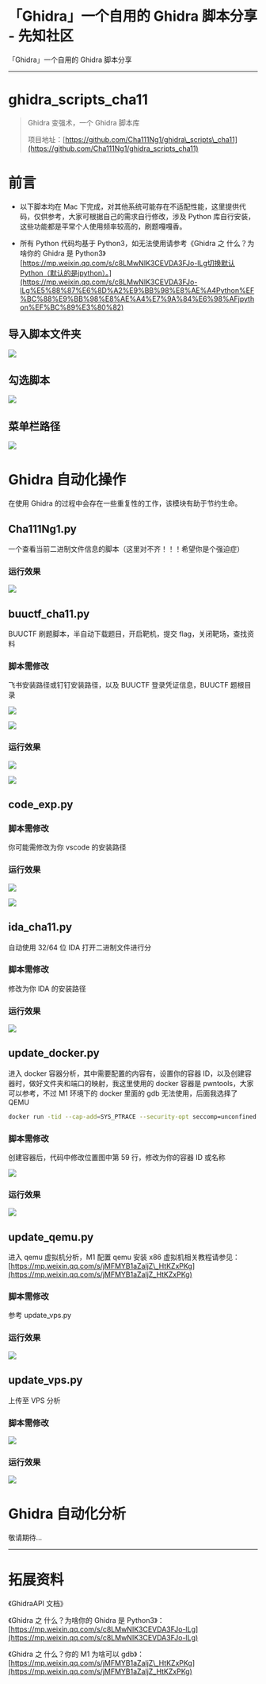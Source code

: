 

# 「Ghidra」一个自用的 Ghidra 脚本分享 - 先知社区

「Ghidra」一个自用的 Ghidra 脚本分享

- - -

# ghidra\_scripts\_cha11

> Ghidra 变强术，一个 Ghidra 脚本库
> 
> 项目地址：[https://github.com/Cha111Ng1/ghidra\_scripts\_cha11](https://github.com/Cha111Ng1/ghidra_scripts_cha11)

# 前言

-   以下脚本均在 Mac 下完成，对其他系统可能存在不适配性能，这里提供代码，仅供参考，大家可根据自己的需求自行修改，涉及 Python 库自行安装，这些功能都是平常个人使用频率较高的，刷题嘎嘎香。
    
-   所有 Python 代码均基于 Python3，如无法使用请参考《Ghidra 之 什么？为啥你的 Ghidra 是 Python3》[https://mp.weixin.qq.com/s/c8LMwNIK3CEVDA3FJo-lLg切换默认Python（默认的是jpython）。](https://mp.weixin.qq.com/s/c8LMwNIK3CEVDA3FJo-lLg%E5%88%87%E6%8D%A2%E9%BB%98%E8%AE%A4Python%EF%BC%88%E9%BB%98%E8%AE%A4%E7%9A%84%E6%98%AFjpython%EF%BC%89%E3%80%82)
    

## 导入脚本文件夹

[![](assets/1709014335-4739a13de5fb344e4f19269db9946232.png)](https://xzfile.aliyuncs.com/media/upload/picture/20240224003602-a1f89274-d269-1.png)

## 勾选脚本

[![](assets/1709014335-2293b93266eab6993be6b9f928064e18.png)](https://xzfile.aliyuncs.com/media/upload/picture/20240224003612-a7c27ef4-d269-1.png)

## 菜单栏路径

[![](assets/1709014335-c1e4134bb4b0b86e38cb3c6a55d8e4d6.png)](https://xzfile.aliyuncs.com/media/upload/picture/20240224003621-ad3f7382-d269-1.png)

# Ghidra 自动化操作

在使用 Ghidra 的过程中会存在一些重复性的工作，该模块有助于节约生命。

## Cha111Ng1.py

一个查看当前二进制文件信息的脚本（这里对不齐！！！希望你是个强迫症）

### 运行效果

[![](assets/1709014335-2f7ffc68e2c10cf4246ae575962d4734.png)](https://xzfile.aliyuncs.com/media/upload/picture/20240224003632-b3a7995c-d269-1.png)

## buuctf\_cha11.py

BUUCTF 刷题脚本，半自动下载题目，开启靶机，提交 flag，关闭靶场，查找资料

### 脚本需修改

飞书安装路径或钉钉安装路径，以及 BUUCTF 登录凭证信息，BUUCTF 题根目录

[![](assets/1709014335-8ccc51d248aaccd53defcf1d2c65d95b.png)](https://xzfile.aliyuncs.com/media/upload/picture/20240224003642-b9dfd334-d269-1.png)

[![](assets/1709014335-f04c7cf749263e19eda96c05a97fab75.png)](https://xzfile.aliyuncs.com/media/upload/picture/20240224003650-beb738ca-d269-1.png)

### 运行效果

[![](assets/1709014335-b4ef366a052e6e368a6b1aa4c49bc36c.png)](https://xzfile.aliyuncs.com/media/upload/picture/20240224003659-c3ede99c-d269-1.png)

[![](assets/1709014335-2e14514379625ce1936836b299aeb247.png)](https://xzfile.aliyuncs.com/media/upload/picture/20240224003709-c9abcb92-d269-1.png)

## code\_exp.py

### 脚本需修改

你可能需修改为你 vscode 的安装路径

### 运行效果

[![](assets/1709014335-07fca56d13ed3017c4aac5b7907279c8.png)](https://xzfile.aliyuncs.com/media/upload/picture/20240224003723-d238fcee-d269-1.png)

[![](assets/1709014335-4dd1b5e9979514dbe3900c9ad9576ab8.png)](https://xzfile.aliyuncs.com/media/upload/picture/20240224003732-d7a4fc14-d269-1.png)

## ida\_cha11.py

自动使用 32/64 位 IDA 打开二进制文件进行分

### 脚本需修改

修改为你 IDA 的安装路径

### 运行效果

[![](assets/1709014335-4234a170958a54a069fc90a889909a21.png)](https://xzfile.aliyuncs.com/media/upload/picture/20240224003742-dd8c4178-d269-1.png)

## update\_docker.py

进入 docker 容器分析，其中需要配置的内容有，设置你的容器 ID，以及创建容器时，做好文件夹和端口的映射，我这里使用的 docker 容器是 pwntools，大家可以参考，不过 M1 环境下的 docker 里面的 gdb 无法使用，后面我选择了 QEMU

```bash
docker run -tid --cap-add=SYS_PTRACE --security-opt seccomp=unconfined --name cha11pwn2 -p 1337:1337 -v /Users/root/tools/tool/03SmartSpace/CTF/CTF-刷题:/home/pwntools/ pwntools/pwntools
```

### 脚本需修改

创建容器后，代码中修改位置图中第 59 行，修改为你的容器 ID 或名称

[![](assets/1709014335-020f902acf48059dae142302e091efa7.png)](https://xzfile.aliyuncs.com/media/upload/picture/20240224003754-e4789ec8-d269-1.png)

### 运行效果

[![](assets/1709014335-699e0cf35f5416e82ca9718793bfb976.png)](https://xzfile.aliyuncs.com/media/upload/picture/20240224003803-e9dbf798-d269-1.png)

## update\_qemu.py

进入 qemu 虚拟机分析，M1 配置 qemu 安装 x86 虚拟机相关教程请参见：[https://mp.weixin.qq.com/s/jMFMYB1aZaljZ\_HtKZxPKg](https://mp.weixin.qq.com/s/jMFMYB1aZaljZ_HtKZxPKg)

### 脚本需修改

参考 update\_vps.py

### 运行效果

[![](assets/1709014335-b2e00bd0dd2f519a4dc870388e47576c.png)](https://xzfile.aliyuncs.com/media/upload/picture/20240224003813-f0180282-d269-1.png)

## update\_vps.py

上传至 VPS 分析

### 脚本需修改

[![](assets/1709014335-7e8563e124fb3f9808349b4f4677d103.png)](https://xzfile.aliyuncs.com/media/upload/picture/20240224003826-f7ab265a-d269-1.png)

### 运行效果

[![](assets/1709014335-62019564b5ff45681a2bb2ea57b9b8b6.png)](https://xzfile.aliyuncs.com/media/upload/picture/20240224003834-fcc5fc96-d269-1.png)

# Ghidra 自动化分析

敬请期待...

- - -

# 拓展资料

《GhidraAPI 文档》

《Ghidra 之 什么？为啥你的 Ghidra 是 Python3》：[https://mp.weixin.qq.com/s/c8LMwNIK3CEVDA3FJo-lLg](https://mp.weixin.qq.com/s/c8LMwNIK3CEVDA3FJo-lLg)

《Ghidra 之 什么？你的 M1 为啥可以 gdb》：[https://mp.weixin.qq.com/s/jMFMYB1aZaljZ\_HtKZxPKg](https://mp.weixin.qq.com/s/jMFMYB1aZaljZ_HtKZxPKg)
